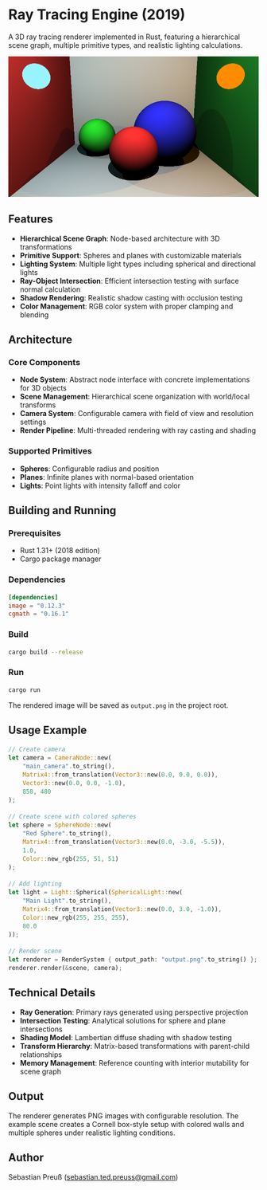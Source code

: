 # Ray Tracing Engine (2019)

A 3D ray tracing renderer implemented in Rust, featuring a hierarchical scene graph, multiple primitive types, and realistic lighting calculations.

![Example Output](img/example.png)

## Features

- **Hierarchical Scene Graph**: Node-based architecture with 3D transformations
- **Primitive Support**: Spheres and planes with customizable materials
- **Lighting System**: Multiple light types including spherical and directional lights
- **Ray-Object Intersection**: Efficient intersection testing with surface normal calculation
- **Shadow Rendering**: Realistic shadow casting with occlusion testing
- **Color Management**: RGB color system with proper clamping and blending

## Architecture

### Core Components

- **Node System**: Abstract node interface with concrete implementations for 3D objects
- **Scene Management**: Hierarchical scene organization with world/local transforms
- **Camera System**: Configurable camera with field of view and resolution settings
- **Render Pipeline**: Multi-threaded rendering with ray casting and shading

### Supported Primitives

- **Spheres**: Configurable radius and position
- **Planes**: Infinite planes with normal-based orientation
- **Lights**: Point lights with intensity falloff and color

## Building and Running

### Prerequisites

- Rust 1.31+ (2018 edition)
- Cargo package manager

### Dependencies

```toml
[dependencies]
image = "0.12.3"
cgmath = "0.16.1"
```

### Build

```bash
cargo build --release
```

### Run

```bash
cargo run
```

The rendered image will be saved as `output.png` in the project root.

## Usage Example

```rust
// Create camera
let camera = CameraNode::new(
    "main_camera".to_string(),
    Matrix4::from_translation(Vector3::new(0.0, 0.0, 0.0)),
    Vector3::new(0.0, 0.0, -1.0),
    858, 480
);

// Create scene with colored spheres
let sphere = SphereNode::new(
    "Red Sphere".to_string(),
    Matrix4::from_translation(Vector3::new(0.0, -3.0, -5.5)),
    1.0,
    Color::new_rgb(255, 51, 51)
);

// Add lighting
let light = Light::Spherical(SphericalLight::new(
    "Main Light".to_string(),
    Matrix4::from_translation(Vector3::new(0.0, 3.0, -1.0)),
    Color::new_rgb(255, 255, 255),
    80.0
));

// Render scene
let renderer = RenderSystem { output_path: "output.png".to_string() };
renderer.render(&scene, camera);
```

## Technical Details

- **Ray Generation**: Primary rays generated using perspective projection
- **Intersection Testing**: Analytical solutions for sphere and plane intersections
- **Shading Model**: Lambertian diffuse shading with shadow testing
- **Transform Hierarchy**: Matrix-based transformations with parent-child relationships
- **Memory Management**: Reference counting with interior mutability for scene graph

## Output

The renderer generates PNG images with configurable resolution. The example scene creates a Cornell box-style setup with colored walls and multiple spheres under realistic lighting conditions.

## Author

Sebastian Preuß (sebastian.ted.preuss@gmail.com)